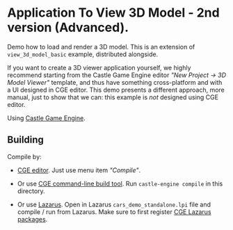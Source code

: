 # Application To View 3D Model - 2nd version (Advanced).

Demo how to load and render a 3D model. This is an extension of `view_3d_model_basic` example, distributed alongside.

If you want to create a 3D viewer application yourself, we highly recommend starting from the Castle Game Engine editor _"New Project -> 3D Model Viewer"_ template, and thus have something cross-platform and with a UI designed in CGE editor. This demo presents a different approach, more manual, just to show that we can: this example is *not* designed using CGE editor.

Using [Castle Game Engine](https://castle-engine.io/).

## Building

Compile by:

- [CGE editor](https://castle-engine.io/manual_editor.php). Just use menu item _"Compile"_.

- Or use [CGE command-line build tool](https://castle-engine.io/build_tool). Run `castle-engine compile` in this directory.

- Or use [Lazarus](https://www.lazarus-ide.org/). Open in Lazarus `cars_demo_standalone.lpi` file and compile / run from Lazarus. Make sure to first register [CGE Lazarus packages](https://castle-engine.io/documentation.php).
